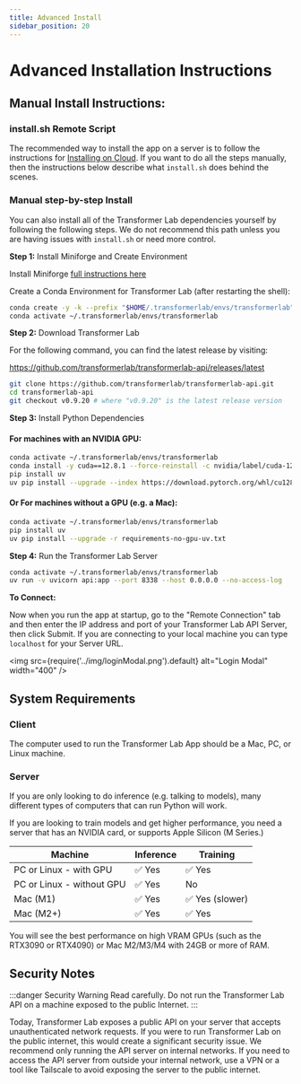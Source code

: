 ```yaml
---
title: Advanced Install
sidebar_position: 20
---
```


# Advanced Installation Instructions

## Manual Install Instructions:

### install.sh Remote Script

The recommended way to install the app on a server is to follow the instructions for [Installing on Cloud](./install-on-cloud.md). If you want to do all the steps manually, then the instructions below describe what `install.sh` does behind the scenes.

### Manual step-by-step Install

You can also install all of the Transformer Lab dependencies yourself by following the following steps. We do not recommend this path unless you are having issues with `install.sh` or need more control.

**Step 1:** Install Miniforge and Create Environment

Install Miniforge [full instructions here](https://github.com/conda-forge/miniforge?tab=readme-ov-file#install)

Create a Conda Environment for Transformer Lab (after restarting the shell):

```bash
conda create -y -k --prefix "$HOME/.transformerlab/envs/transformerlab" python=3.11
conda activate ~/.transformerlab/envs/transformerlab
```

**Step 2:** Download Transformer Lab

For the following command, you can find the latest release by visiting:

https://github.com/transformerlab/transformerlab-api/releases/latest

```bash
git clone https://github.com/transformerlab/transformerlab-api.git
cd transformerlab-api
git checkout v0.9.20 # where "v0.9.20" is the latest release version
```

**Step 3:** Install Python Dependencies

#### For machines with an NVIDIA GPU:

```bash
conda activate ~/.transformerlab/envs/transformerlab
conda install -y cuda==12.8.1 --force-reinstall -c nvidia/label/cuda-12.8.1 # only if you have an NVIDIA GPU
pip install uv
uv pip install --upgrade --index https://download.pytorch.org/whl/cu128 -r requirements-uv.txt
```

#### Or For machines without a GPU (e.g. a Mac):

```bash
conda activate ~/.transformerlab/envs/transformerlab
pip install uv
uv pip install --upgrade -r requirements-no-gpu-uv.txt
```

**Step 4:** Run the Transformer Lab Server

```bash
conda activate ~/.transformerlab/envs/transformerlab
uv run -v uvicorn api:app --port 8338 --host 0.0.0.0 --no-access-log
```

**To Connect:**

Now when you run the app at startup, go to the "Remote Connection" tab and then enter the IP address and port of your Transformer Lab API Server, then click Submit. If you are connecting to your local machine you can type `localhost` for your Server URL.

<img
src={require('../img/loginModal.png').default}
alt="Login Modal"
width="400"
/>

## System Requirements

### Client

The computer used to run the Transformer Lab App should be a Mac, PC, or Linux machine.

### Server

If you are only looking to do inference (e.g. talking to models), many different types of computers that can run Python will work.

If you are looking to train models and get higher performance, you need a server that has an NVIDIA card, or supports Apple Silicon (M Series.)

| Machine                   | Inference | Training        |
| ------------------------- | --------- | --------------- |
| PC or Linux - with GPU    | ✅ Yes    | ✅ Yes          |
| PC or Linux - without GPU | ✅ Yes    | No              |
| Mac (M1)                  | ✅ Yes    | ✅ Yes (slower) |
| Mac (M2+)                 | ✅ Yes    | ✅ Yes          |

You will see the best performance on high VRAM GPUs (such as the RTX3090 or RTX4090) or Mac M2/M3/M4 with 24GB or more of RAM.

## Security Notes

:::danger Security Warning
Read carefully. Do not run the Transformer Lab API on a machine exposed to the public Internet.
:::

Today, Transformer Lab exposes a public API on your server that accepts unauthenticated network requests. If you were to run Transformer Lab on the public internet, this would create a significant security issue. We recommend only running the API server on internal networks. If you need to access the API server from outside your internal network, use a VPN or a tool like Tailscale to avoid exposing the server to the public internet.
